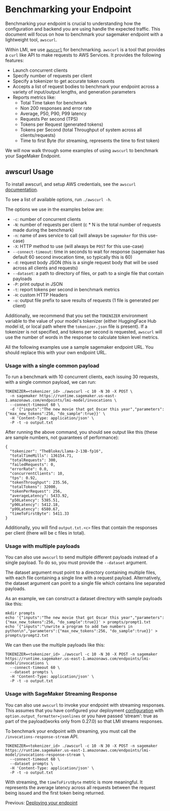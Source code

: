 # Benchmarking your Endpoint

Benchmarking your endpoint is crucial to understanding how the configuration and backend you are using handle the expected traffic.
This document will focus on how to benchmark your sagemaker endpoint with a lightweight tool, `awscurl`.

Within LMI, we use [`awscurl`](https://github.com/deepjavalibrary/djl-serving/tree/master/awscurl) for benchmarking.
`awscurl` is a tool that provides a `curl` like API to make requests to AWS Services. It provides the following features:

* Launch concurrent clients 
* Specify number of requests per client
* Specify a tokenizer to get accurate token counts
* Accepts a list of request bodies to benchmark your endpoint across a variety of input/output lengths, and generation parameters
* Reports metrics like:
  * Total Time taken for benchmark
  * Non 200 responses and error rate
  * Average, P50, P90, P99 latency
  * Requests Per second (TPS)
  * Tokens per Request (generated tokens)
  * Tokens per Second (total Throughput of system across all clients/requests)
  * Time to first Byte (for streaming, represents the time to first token)

We will now walk through some examples of using `awscurl` to benchmark your SageMaker Endpoint.

## awscurl Usage

To install awscurl, and setup AWS credentials, see the `awscurl` [documentation](https://github.com/deepjavalibrary/djl-serving/tree/master/awscurl).

To see a list of available options, run `./awscurl -h`.

The options we use in the examples below are:

* `-c`: number of concurrent clients
* `-N`: number of requests per client (c * N is the total number of requests made during the benchmark)
* `-n`: name of aws service to call (will always be `sagemaker` for this use-case)
* `-X`: HTTP method to use (will always be `POST` for this use-case)
* `--connect-timeout`: time in seconds to wait for response (sagemaker has default 60 second invocation time, so typically this is 60)
* `-d`: request body JSON (this is a single request body that will be used across all clients and requests)
* `--dataset`: a path to directory of files, or path to a single file that contain payloads 
* `-P`: print output in JSON
* `-t`: report tokens per second in benchmark metrics
* `-H`: custom HTTP Headers
* `-o`: output file prefix to save results of requests (1 file is generated per client)

Additionally, we recommend that you set the `TOKENIZER` environment variable to the value of your model's tokenizer (either HuggingFace Hub model id, or local path where the `tokenizer.json` file is present).
If a tokenizer is not specified, and tokens per second is requested, `awscurl` will use the number of words in the response to calculate token level metrics.

All the following examples use a sample sagemaker endpoint URL. You should replace this with your own endpoint URL.

### Usage with a single common payload

To run a benchmark with 10 concurrent clients, each issuing 30 requests, with a single common payload, we can run:

```shell
TOKENIZER=<tokenizer_id> ./awscurl -c 10 -N 30 -X POST \
  -n sagemaker https://runtime.sagemaker.us-east-1.amazonaws.com/endpoints/lmi-model/invocations \
  --connect-timeout 60 \
  -d '{"inputs":"The new movie that got Oscar this year","parameters":{"max_new_tokens":256, "do_sample":true}}' \
  -H 'Content-Type: application/json' \
  -P -t -o output.txt
```

After running the above command, you should see output like this (these are sample numbers, not guarantees of performance):
```shell
{
  "tokenizer": "TheBloke/Llama-2-13B-fp16",
  "totalTimeMills": 136154.71,
  "totalRequests": 300,
  "failedRequests": 0,
  "errorRate": 0.0,
  "concurrentClients": 10,
  "tps": 0.92,
  "tokenThroughput": 235.56,
  "totalTokens": 32000,
  "tokenPerRequest": 256,
  "averageLatency": 5433.92,
  "p50Latency": 5385.51,
  "p90Latency": 5412.18,
  "p99Latency": 6580.67,
  "timeToFirstByte": 5411.33
}
```

Additionally, you will find `output.txt.<c>` files that contain the responses per client (there will be c files in total).

### Usage with multiple payloads

You can also use `awscurl` to send multiple different payloads instead of a single payload.
To do so, you must provide the `--dataset` argument.

The dataset argument must point to a directory containing multiple files, with each file containing a single line with a request payload.
Alternatively, the dataset argument can point to a single file which contains line separated payloads.

As an example, we can construct a dataset directory with sample payloads like this:

```shell
mkdir prompts
echo '{"inputs":"The new movie that got Oscar this year","parameters":{"max_new_tokens":256, "do_sample":true}}' > prompts/prompt1.txt
echo '{"inputs":"\nwrite a program to add two numbers in python\n","parameters":{"max_new_tokens":256, "do_sample":true}}' > prompts/prompt2.txt
```

We can then use the multiple payloads like this:

```shell
TOKENIZER=<tokenizer_id> ./awscurl -c 10 -N 30 -X POST -n sagemaker https://runtime.sagemaker.us-east-1.amazonaws.com/endpoints/lmi-model/invocations \
  --connect-timeout 60 \
  --dataset prompts \
  -H 'Content-Type: application/json' \
  -P -t -o output.txt
```

### Usage with SageMaker Streaming Response

You can also use `awscurl` to invoke your endpoint with streaming responses. 
This assumes that you have configured your deployment [configuration](https://github.com/deepjavalibrary/djl-serving/blob/master/serving/docs/lmi/deployment_guide/configurations.md#lmi-common-configurations) with `option.output_formatter=jsonlines` or you have passed 'stream': true as part of the payload(works only from 0.27.0) so that LMI streams responses.

To benchmark your endpoint with streaming, you must call the `/invocations-response-stream` API.

```shell
TOKENIZER=<tokenizer_id> ./awscurl -c 10 -N 30 -X POST -n sagemaker https://runtime.sagemaker.us-east-1.amazonaws.com/endpoints/lmi-model/invocations-response-stream \
  --connect-timeout 60 \
  --dataset prompts \
  -H 'Content-Type: application/json' \
  -P -t -o output.txt
```

With streaming, the `timeToFirstByte` metric is more meaningful. 
It represents the average latency across all requests between the request being issued and the first token being returned.


Previous: [Deploying your endpoint](deploying-your-endpoint.md)